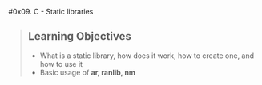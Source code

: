 #0x09. C - Static libraries
> ## Learning Objectives
> - What is a static library, how does it work, how to create one, and how to use it
> - Basic usage of **ar, ranlib, nm**
